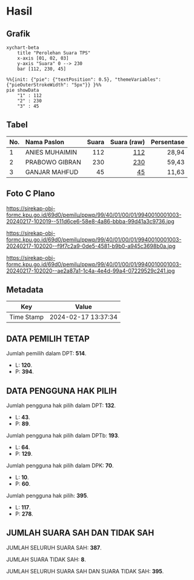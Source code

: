 # Hasil

## Grafik

```mermaid
xychart-beta
    title "Perolehan Suara TPS"
    x-axis [01, 02, 03]
    y-axis "Suara" 0 --> 230
    bar [112, 230, 45]
```

```mermaid
%%{init: {"pie": {"textPosition": 0.5}, "themeVariables": {"pieOuterStrokeWidth": "5px"}} }%%
pie showData
    "1" : 112
    "2" : 230
    "3" : 45
```

## Tabel

| No. | Nama Paslon    | Suara | Suara (raw) | Persentase |
|:--- |:-------------- | -----:| -----------:| ----------:|
| 1   | ANIES MUHAIMIN | 112   | [112][p-1]  | 28,94      |
| 2   | PRABOWO GIBRAN | 230   | [230][p-2]  | 59,43      |
| 3   | GANJAR MAHFUD  | 45    | [45][p-3]   | 11,63      |


[p-1]: https://github.com/gigit-pemilu/pemilu-2024-99-luar-negeri/blob/main/pilpres/hitung-suara/sub/99-luar-negeri/sub/40-dubai-uni-emirat-arab/sub/01-dubai-uni-emirat-arab/sub/0001-dubai-uni-emirat-arab/sub/003-tps/sub/paslon-1.txt
[p-2]: https://github.com/gigit-pemilu/pemilu-2024-99-luar-negeri/blob/main/pilpres/hitung-suara/sub/99-luar-negeri/sub/40-dubai-uni-emirat-arab/sub/01-dubai-uni-emirat-arab/sub/0001-dubai-uni-emirat-arab/sub/003-tps/sub/paslon-2.txt
[p-3]: https://github.com/gigit-pemilu/pemilu-2024-99-luar-negeri/blob/main/pilpres/hitung-suara/sub/99-luar-negeri/sub/40-dubai-uni-emirat-arab/sub/01-dubai-uni-emirat-arab/sub/0001-dubai-uni-emirat-arab/sub/003-tps/sub/paslon-3.txt

## Foto C Plano

https://sirekap-obj-formc.kpu.go.id/69d0/pemilu/ppwp/99/40/01/00/01/9940010001003-20240217-102019--511d6ce6-58e8-4a86-bbba-99d41a3c9736.jpg

https://sirekap-obj-formc.kpu.go.id/69d0/pemilu/ppwp/99/40/01/00/01/9940010001003-20240217-102020--f9f7c2a9-0de5-4581-b9b0-a945c3698b0a.jpg

https://sirekap-obj-formc.kpu.go.id/69d0/pemilu/ppwp/99/40/01/00/01/9940010001003-20240217-102020--ae2a87a1-1c4a-4e4d-99a4-07229529c241.jpg


## Metadata

| Key        | Value               |
| ---------- | ------------------- |
| Time Stamp | 2024-02-17 13:37:34 |


## DATA PEMILIH TETAP

Jumlah pemilih dalam DPT: **514**.
 * L: **120**.
 * P: **394**.

## DATA PENGGUNA HAK PILIH

Jumlah pengguna hak pilih dalam DPT: **132**.
 * L: **43**.
 * P: **89**.

Jumlah pengguna hak pilih dalam DPTb: **193**.
 * L: **64**.
 * P: **129**.

Jumlah pengguna hak pilih dalam DPK: **70**.
 * L: **10**.
 * P: **60**.

Jumlah pengguna hak pilih: **395**.
 * L: **117**.
 * P: **278**.

## JUMLAH SUARA SAH DAN TIDAK SAH

JUMLAH SELURUH SUARA SAH: **387**.

JUMLAH SUARA TIDAK SAH: **8**.

JUMLAH SELURUH SUARA SAH DAN SUARA TIDAK SAH: **395**.



